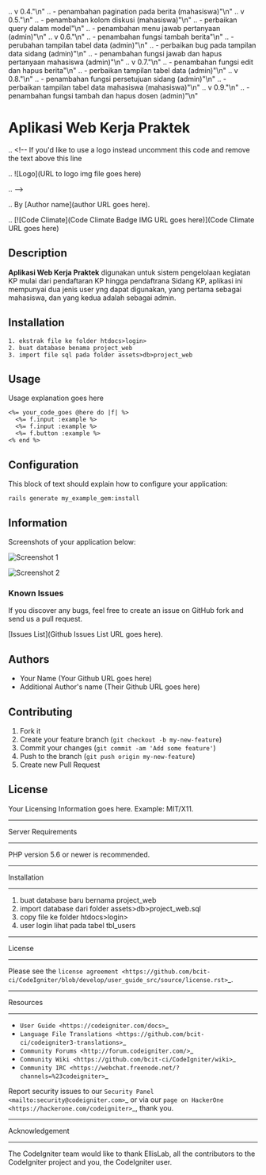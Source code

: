 
.. v 0.4."\n"
.. - penambahan pagination pada berita (mahasiswa)"\n"
.. v 0.5."\n"
.. - penambahan kolom diskusi (mahasiswa)"\n"
.. - perbaikan query dalam model"\n"
.. - penambahan menu jawab pertanyaan (admin)"\n"
.. v 0.6."\n"
.. - penambahan fungsi tambah berita"\n"
.. - perubahan tampilan tabel data (admin)"\n"
.. - perbaikan bug pada tampilan data sidang (admin)"\n"
.. - penambahan fungsi jawab dan hapus pertanyaan mahasiswa (admin)"\n"
.. v 0.7."\n"
.. - penambahan fungsi edit dan hapus berita"\n"
.. - perbaikan tampilan tabel data (admin)"\n"
.. v 0.8."\n"
.. - penambahan fungsi persetujuan sidang (admin)"\n"
.. - perbaikan tampilan tabel data mahasiswa (mahasiswa)"\n"
.. v 0.9."\n"
.. - penambahan fungsi tambah dan hapus dosen (admin)"\n"

# Aplikasi Web Kerja Praktek

.. <!-- If you'd like to use a logo instead uncomment this code and remove the text above this line

..   ![Logo](URL to logo img file goes here)

.. -->

.. By [Author name](author URL goes here).

.. [![Code Climate](Code Climate Badge IMG URL goes here)](Code Climate URL goes here)

## Description
**Aplikasi Web Kerja Praktek** digunakan untuk sistem pengelolaan kegiatan KP mulai dari pendaftaran KP hingga pendaftrana Sidang KP, aplikasi ini mempunyai dua jenis user yng dapat digunakan, yang pertama sebagai mahasiswa, dan yang kedua adalah sebagai admin.

## Installation


```
1. ekstrak file ke folder htdocs>login>
2. buat database benama project_web
3. import file sql pada folder assets>db>project_web
```


## Usage

Usage explanation goes here

```erb
<%= your_code_goes @here do |f| %>
  <%= f.input :example %>
  <%= f.input :example %>
  <%= f.button :example %>
<% end %>
```


## Configuration

This block of text should explain how to configure your application:

`rails generate my_example_gem:install`


## Information

Screenshots of your application below:

![Screenshot 1](http://placekitten.com/400/300)

![Screenshot 2](http://placekitten.com/400/300)


### Known Issues

If you discover any bugs, feel free to create an issue on GitHub fork and
send us a pull request.

[Issues List](Github Issues List URL goes here).

## Authors

* Your Name (Your Github URL goes here)
* Additional Author's name (Their Github URL goes here)


## Contributing

1. Fork it
2. Create your feature branch (`git checkout -b my-new-feature`)
3. Commit your changes (`git commit -am 'Add some feature'`)
4. Push to the branch (`git push origin my-new-feature`)
5. Create new Pull Request


## License

Your Licensing Information goes here. Example: MIT/X11.


*******************
Server Requirements
*******************

PHP version 5.6 or newer is recommended.

************
Installation
************

1. buat database baru bernama project_web
2. import database dari folder assets>db>project_web.sql
3. copy file ke folder htdocs>login>
4. user login lihat pada tabel tbl_users

*******
License
*******

Please see the `license
agreement <https://github.com/bcit-ci/CodeIgniter/blob/develop/user_guide_src/source/license.rst>`_.

*********
Resources
*********

-  `User Guide <https://codeigniter.com/docs>`_
-  `Language File Translations <https://github.com/bcit-ci/codeigniter3-translations>`_
-  `Community Forums <http://forum.codeigniter.com/>`_
-  `Community Wiki <https://github.com/bcit-ci/CodeIgniter/wiki>`_
-  `Community IRC <https://webchat.freenode.net/?channels=%23codeigniter>`_

Report security issues to our `Security Panel <mailto:security@codeigniter.com>`_
or via our `page on HackerOne <https://hackerone.com/codeigniter>`_, thank you.

***************
Acknowledgement
***************

The CodeIgniter team would like to thank EllisLab, all the
contributors to the CodeIgniter project and you, the CodeIgniter user.
